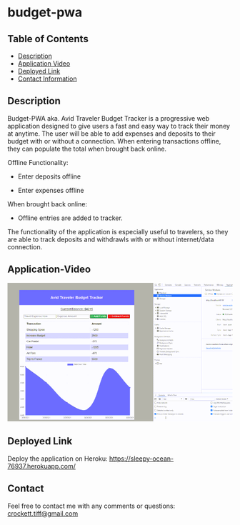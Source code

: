 # budget-pwa  

## Table of Contents
* [Description](#description)
* [Application Video](#link)
* [Deployed Link](#link)
* [Contact Information](#contact) 


## Description

Budget-PWA aka. Avid Traveler Budget Tracker is a progressive web application designed to give users a fast and easy way to track their money at anytime. The user will be able to add expenses and deposits to their budget with or without a connection. When entering transactions offline, they can populate the total when brought back online.

  Offline Functionality:

   * Enter deposits offline

   * Enter expenses offline

  When brought back online:

   * Offline entries are added to tracker. 
   
The functionality of the application is especially useful to travelers, so they are able to track deposits and withdrawls with or without internet/data connection.


## Application-Video

![image](https://github.com/tiffcrockett/budget-pwa/blob/main/public/assets/pwa-vide0.gif?)



## Deployed Link

Deploy the application on Heroku:  https://sleepy-ocean-76937.herokuapp.com/ 

## Contact 
Feel free to contact me with any comments or questions:
crockett.tiff@gmail.com

